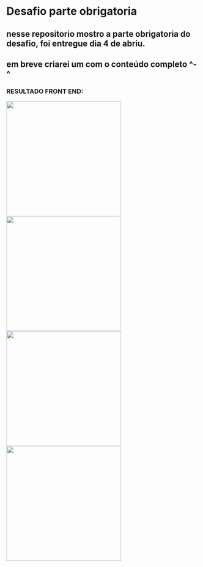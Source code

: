 # Desafio parte obrigatoria

## nesse repositorio mostro a parte obrigatoria do desafio, foi entregue dia 4 de abriu.
## em breve criarei um com o conteúdo completo ^-^
 

### RESULTADO FRONT END:

<img height="300px" src="https://user-images.githubusercontent.com/74678483/161665502-98f1bb5e-f145-4a31-96f6-465127b7d942.jpg" alt="">

<img height="300px" src="https://user-images.githubusercontent.com/74678483/161666282-28f6b8fe-3587-46eb-8daf-281ff52e09e6.png" alt="">

<img height="300px" src="https://user-images.githubusercontent.com/74678483/161666379-e73c5c91-b061-4f0b-94b3-3aa4966ae6fc.png" alt="">

<img height="300px" src="https://user-images.githubusercontent.com/74678483/161666447-10d99205-f770-4fd6-8ec8-709a27fd0151.png" alt="">
